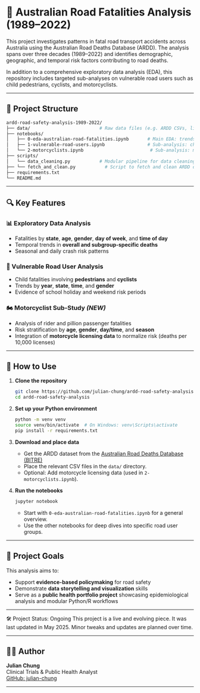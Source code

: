 # 🚗 Australian Road Fatalities Analysis (1989–2022)

This project investigates patterns in fatal road transport accidents across Australia using the Australian Road Deaths Database (ARDD). The analysis spans over three decades (1989–2022) and identifies demographic, geographic, and temporal risk factors contributing to road deaths.

In addition to a comprehensive exploratory data analysis (EDA), this repository includes targeted sub-analyses on vulnerable road users such as child pedestrians, cyclists, and motorcyclists.

---

## 📂 Project Structure

```bash
ardd-road-safety-analysis-1989-2022/
├── data/                          # Raw data files (e.g. ARDD CSVs, license data)
├── notebooks/
│   ├── 0-eda-australian-road-fatalities.ipynb       # Main EDA: trends by state, year, age, gender
│   ├── 1-vulnerable-road-users.ipynb                # Sub-analysis: child pedestrians and cyclists
│   └── 2-motorcyclists.ipynb                         # Sub-analysis: motorcyclist and pillion deaths
├── scripts/
│   └── data_cleaning.py           # Modular pipeline for data cleaning and preparation
├── └── fetch_and_clean.py           # Script to fetch and clean ARDD data - WIP
├── requirements.txt
└── README.md
```

---

## 🔍 Key Features

### 📊 Exploratory Data Analysis
- Fatalities by **state**, **age**, **gender**, **day of week**, and **time of day**
- Temporal trends in **overall and subgroup-specific deaths**
- Seasonal and daily crash risk patterns

### 👶 Vulnerable Road User Analysis
- Child fatalities involving **pedestrians** and **cyclists**
- Trends by **year**, **state**, **time**, and **gender**
- Evidence of school holiday and weekend risk periods

### 🏍️ Motorcyclist Sub-Study *(NEW)*
- Analysis of rider and pillion passenger fatalities
- Risk stratification by **age**, **gender**, **day/time**, and **season**
- Integration of **motorcycle licensing data** to normalize risk (deaths per 10,000 licenses)

---

## 🧰 How to Use

1. **Clone the repository**
   ```bash
   git clone https://github.com/julian-chung/ardd-road-safety-analysis.git
   cd ardd-road-safety-analysis
   ```

2. **Set up your Python environment**
   ```bash
   python -m venv venv
   source venv/bin/activate  # On Windows: venv\Scripts\activate
   pip install -r requirements.txt
   ```

3. **Download and place data**
   - Get the ARDD dataset from the [Australian Road Deaths Database (BITRE)](https://www.bitre.gov.au/statistics/safety/fatal_road_crash_database)
   - Place the relevant CSV files in the `data/` directory.
   - Optional: Add motorcycle licensing data (used in `2-motorcyclists.ipynb`).

4. **Run the notebooks**
   ```bash
   jupyter notebook
   ```
   - Start with `0-eda-australian-road-fatalities.ipynb` for a general overview.
   - Use the other notebooks for deep dives into specific road user groups.

---

## 📌 Project Goals

This analysis aims to:
- Support **evidence-based policymaking** for road safety
- Demonstrate **data storytelling and visualization** skills
- Serve as a **public health portfolio project** showcasing epidemiological analysis and modular Python/R workflows

---

🛠️ Project Status: Ongoing
This project is a live and evolving piece. It was last updated in May 2025. Minor tweaks and updates are planned over time.

---

## 👨‍💻 Author

**Julian Chung**  
Clinical Trials & Public Health Analyst  
[GitHub: julian-chung](https://github.com/julian-chung)

---
